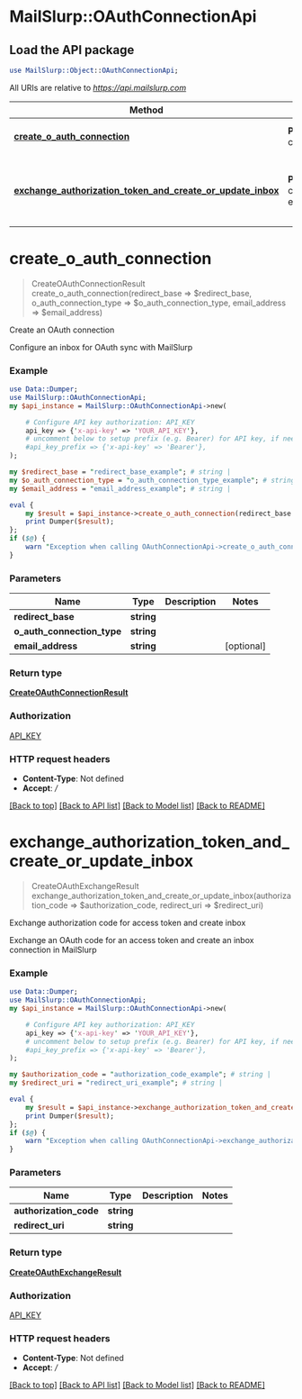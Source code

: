 # MailSlurp::OAuthConnectionApi

## Load the API package
```perl
use MailSlurp::Object::OAuthConnectionApi;
```

All URIs are relative to *https://api.mailslurp.com*

Method | HTTP request | Description
------------- | ------------- | -------------
[**create_o_auth_connection**](OAuthConnectionApi#create_o_auth_connection) | **POST** /oauth-connection | Create an OAuth connection
[**exchange_authorization_token_and_create_or_update_inbox**](OAuthConnectionApi#exchange_authorization_token_and_create_or_update_inbox) | **POST** /oauth-connection/oauth-exchange/google | Exchange authorization code for access token and create inbox


# **create_o_auth_connection**
> CreateOAuthConnectionResult create_o_auth_connection(redirect_base => $redirect_base, o_auth_connection_type => $o_auth_connection_type, email_address => $email_address)

Create an OAuth connection

Configure an inbox for OAuth sync with MailSlurp

### Example 
```perl
use Data::Dumper;
use MailSlurp::OAuthConnectionApi;
my $api_instance = MailSlurp::OAuthConnectionApi->new(

    # Configure API key authorization: API_KEY
    api_key => {'x-api-key' => 'YOUR_API_KEY'},
    # uncomment below to setup prefix (e.g. Bearer) for API key, if needed
    #api_key_prefix => {'x-api-key' => 'Bearer'},
);

my $redirect_base = "redirect_base_example"; # string | 
my $o_auth_connection_type = "o_auth_connection_type_example"; # string | 
my $email_address = "email_address_example"; # string | 

eval { 
    my $result = $api_instance->create_o_auth_connection(redirect_base => $redirect_base, o_auth_connection_type => $o_auth_connection_type, email_address => $email_address);
    print Dumper($result);
};
if ($@) {
    warn "Exception when calling OAuthConnectionApi->create_o_auth_connection: $@\n";
}
```

### Parameters

Name | Type | Description  | Notes
------------- | ------------- | ------------- | -------------
 **redirect_base** | **string**|  | 
 **o_auth_connection_type** | **string**|  | 
 **email_address** | **string**|  | [optional] 

### Return type

[**CreateOAuthConnectionResult**](CreateOAuthConnectionResult)

### Authorization

[API_KEY](../README#API_KEY)

### HTTP request headers

 - **Content-Type**: Not defined
 - **Accept**: */*

[[Back to top]](#) [[Back to API list]](../README#documentation-for-api-endpoints) [[Back to Model list]](../README#documentation-for-models) [[Back to README]](../README)

# **exchange_authorization_token_and_create_or_update_inbox**
> CreateOAuthExchangeResult exchange_authorization_token_and_create_or_update_inbox(authorization_code => $authorization_code, redirect_uri => $redirect_uri)

Exchange authorization code for access token and create inbox

Exchange an OAuth code for an access token and create an inbox connection in MailSlurp

### Example 
```perl
use Data::Dumper;
use MailSlurp::OAuthConnectionApi;
my $api_instance = MailSlurp::OAuthConnectionApi->new(

    # Configure API key authorization: API_KEY
    api_key => {'x-api-key' => 'YOUR_API_KEY'},
    # uncomment below to setup prefix (e.g. Bearer) for API key, if needed
    #api_key_prefix => {'x-api-key' => 'Bearer'},
);

my $authorization_code = "authorization_code_example"; # string | 
my $redirect_uri = "redirect_uri_example"; # string | 

eval { 
    my $result = $api_instance->exchange_authorization_token_and_create_or_update_inbox(authorization_code => $authorization_code, redirect_uri => $redirect_uri);
    print Dumper($result);
};
if ($@) {
    warn "Exception when calling OAuthConnectionApi->exchange_authorization_token_and_create_or_update_inbox: $@\n";
}
```

### Parameters

Name | Type | Description  | Notes
------------- | ------------- | ------------- | -------------
 **authorization_code** | **string**|  | 
 **redirect_uri** | **string**|  | 

### Return type

[**CreateOAuthExchangeResult**](CreateOAuthExchangeResult)

### Authorization

[API_KEY](../README#API_KEY)

### HTTP request headers

 - **Content-Type**: Not defined
 - **Accept**: */*

[[Back to top]](#) [[Back to API list]](../README#documentation-for-api-endpoints) [[Back to Model list]](../README#documentation-for-models) [[Back to README]](../README)

